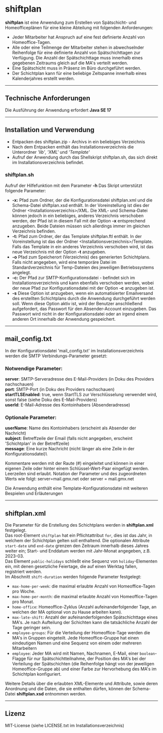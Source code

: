 # shiftplan

**shiftplan** ist eine Anwendung zum Erstellen von Spätschicht- und Homeofficeplänen für eine kleine Abteilung mit 
folgenden Anforderungen:

* Jeder Mitarbeiter hat Anspruch auf eine fest definierte Anzahl von Homeoffice-Tagen.
* Alle oder eine Teilmenge der Mitarbeiter stehen in abwechselnder Reihenfolge für eine definierte Anzahl von 
Spätschichttagen zur Verfügung. Die Anzahl der Spätschichttage muss innerhalb eines gegebenen Zeitraums gleich auf 
die MA's verteilt werden.
* Eine Spätschicht muss in Präsenz im Büro durchgeführt werden.
* Der Schichtplan kann für eine beliebige Zeitspanne innerhalb eines Kalenderjahres erstellt werden.

---
## Technische Anforderungen
Die Ausführung der Anwendung erfordert **Java SE 17** 

---
## Installation und Verwendung

* Entpacken des shiftplan.zip - Archivs in ein beliebiges Verzeichnis
* Nach dem Entpacken enthält das Installationsverzeichnis die Unterordner _'lib'_, _'XML'_ und _'Template'_
* Aufruf der Anwendung durch das Shellskript shiftplan.sh, das sich direkt im Installationsverzeichnis befindet.

### shiftplan.sh
Aufruf der Hilfefunktion mit dem Parameter **-h**
Das Skript unterstützt folgende Parameter:
* **-x:** Pfad zum Ordner, der die Konfigurationsdatei shiftplan.xml und die Schema-Datei shiftplan.xsd enthält. In der
Voreinstellung ist dies der Ordner \<Installationsverzeichis\>/XML. Die XML- und Schema-Datei können jedoch in 
ein beliebiges, anderes Verzeichnis verschoben werden, der Pfad ist in diesem Fall mit der Option **-x** entsprechend 
anzugeben. Beide Dateien müssen sich allerdings immer im gleichen Verzeichnis befinden.
* **-t:** Pfad zum Ordner, der das Template shiftplan.ftl enthält. In der Voreinstellung ist das der Ordner
\<Installationsverzeichnis\>/Template. Falls das Template in ein anderes Verzeichnis verschoben wird, ist das neue
Verzeichnis mit der Option **-t** anzugeben.
* **-o** Pfad zum Speicherort (Verzeichnis) des generierten Schichtplans. Falls nicht angegeben, wird eine
temporäre Datei im Standardverzeichnis für Temp-Dateien des jeweiligen Betriebssystems angelegt.
* **-c:** Der Pfad zur SMTP-Konfigurationsdatei - befindet sich im Installationsverzeichnis und kann ebenfalls verschoben
werden, wobei der neue Pfad zur Konfigurationsdatei mit der Option **-c** anzugeben ist.
* **-s** Diese Option ist anzugeben, wenn ein automatisierter Emailversand des erstellten Schichtplans durch die 
Anwendung durchgeführt werden soll. Wenn diese Option aktiv ist, wird der Benutzer anschließend aufgefordert, das
Passwort für den Absender-Account einzugeben. Das Passwort wird nicht in der Konfigurationsdatei oder an irgend einem
anderen Ort innerhalb der Anwendung gespeichert.

---
## mail_config.txt
In der Konfigurationsdatei 'mail_config.txt' im Installationsverzeichnis werden die SMTP Verbindungs-Parameter
gesetzt:
### Notwendige Parameter:
**server**: SMTP-Serveradresse des E-Mail-Providers (in Doku des Providers nachschauen)\
**port**: SMTP-Port (in Doku des Providers nachschauen)\
**startTLSEnabled**: true, wenn StartTLS zur Verschlüsselung verwendet wird, sonst false (siehe Doku des E-Mail-Providers)\
**userId**: E-Mail-Adresse des Kontoinhabers (Absenderadresse)

### Optionale Parameter:
**userName**: Name des Kontoinhabers (erscheint als Absender der Nachricht)\
**subject**: Betreffzeile der Email (falls nicht angegeben, erscheint 'Schichtplan' in der Betreffzeile)\
**message**: Eine kurze Nachricht (nicht länger als eine Zeile in der Konfigurationsdatei)\

Kommentare werden mit der Raute (#) eingeleitet und können in einer eigenen Zeile oder hinter einem Schlüssel-Wert-Paar
eingefügt werden.
Leerzeilen sind erlaubt.
Notation der Parameter und des zugeordneten Werts wie folgt: server=mail.gmx.net oder server = mail.gmx.net

Die Anwendung enthält eine Template-Konfigurationsdatei mit weiteren Bespielen und Erläuterungen

---
## shiftplan.xml
Die Parameter für die Erstellung des Schichtplans werden in **shiftplan.xml** festgelegt.\
Das root-Element `shiftplan` hat ein Pflichtattribut `for`, dies ist das Jahr, in welchem der Schichtplan gelten
soll enthaltend. Die optionalen Attribute `start-date` und `end-date` grenzen den Zeitraum innerhalb dieses Jahres
weiter ein; Start- und Enddatum werden mit Jahr-Monat angegeben, z.B. 2023-03.\
Das Element `public-holidays` schließt eine Sequenz von `holiday`-Elementen ein, mit denen gesetzliche Feiertage, die
auf einen Werktag fallen, registriert werden.\
Im Abschnitt `shift-duration` werden folgende Parameter festgelegt:
* `max-home-per-week`: die maximal erlaubte Anzahl von Homeoffice-Tagen pro Woche.
* `max-home-per-month`: die maximal erlaubte Anzahl von Homeoffice-Tagen pro Monat.
* `home-office`: Homeoffice-Zyklus (Anzahl aufeinanderfolgender Tage, an welchen der MA optional von zu Hause arbeiten kann).
* `max-late-shift`: Anzahl der aufeinanderfolgenden Spätschichttage eines MA's. Je nach Aufteilung der Schichten kann
die tatsächliche Anzahl der Tage geringer sein.
* `employee-groups`: Für die Verteilung der Homeoffice-Tage werden die MA's in Gruppen eingeteilt. Jede Homeoffice-Gruppe
hat einen eindeutigen Namen und eine Sequenz von einem oder mehreren Mitarbeitern
* `employee`: Jeder MA wird mit Namen, Nachnamen, E-Mail, einer `boolean`-Flagge für nur Spätschichtteilnahme, der 
Position des MA's bei der Verteilung der Spätschichten (die Reihenfolge hängt von der jeweiligen Homeoffice-Gruppe ab)
und einer Farbe zur Hervorhebung des MA's im Schichtplan konfiguriert.

Weitere Details über die erlaubten XML-Elemente und Attribute, sowie deren Anordnung und die Daten, die sie enthalten 
dürfen, können der Schema-Datei **shiftplan.xsd** entnommen werden.

---
## Lizenz
MIT-License (siehe LICENSE.txt im Installationsverzeichnis)

